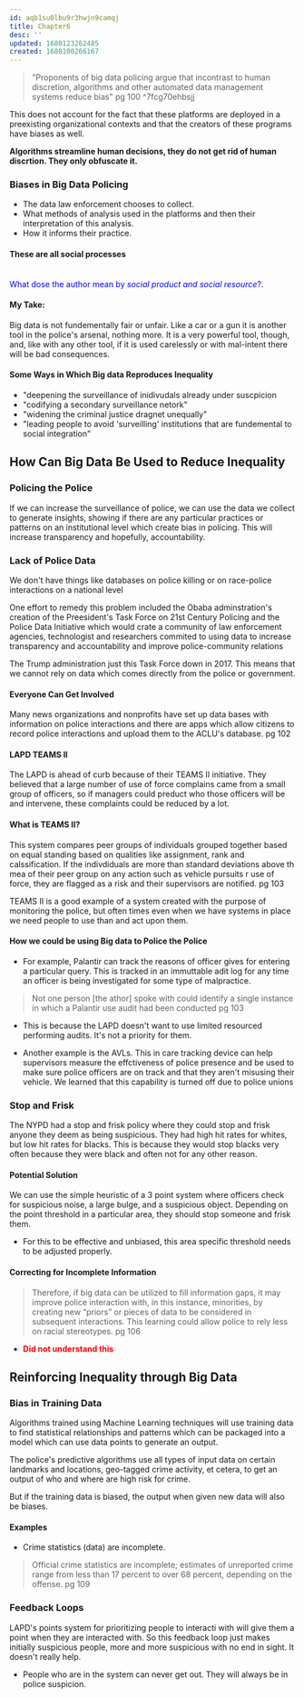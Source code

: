 ```yaml
---
id: aqb1su0lbu9r3hwjn9camqj
title: Chapter6
desc: ''
updated: 1680123262485
created: 1680100266167
---
```


> "Proponents of big data policing argue that incontrast to human discretion, algorithms and other automated data management systems reduce bias" pg 100 ^7fcg70ehbsjj

This does not account for the fact that these platforms are deployed in a preexisting organizational contexts and that the creators of these programs have biases as well. 

**Algorithms streamline human decisions, they do not get rid of human discrtion. They only obfuscate it.**

### Biases in Big Data Policing
- The data law enforcement chooses to collect.
- What methods of analysis used in the platforms and then their interpretation of this analysis.
- How it informs their practice.

#### **These are all social processes**

<br> <span style="color:blue">What dose the author mean by *social product and social resource*?</span>.

#### My Take:
Big data is not fundementally fair or unfair. Like a car or a gun it is another tool in the police's arsenal, nothing more. It is a very powerful tool, though, and, like with any other tool, if it is used carelessly or with mal-intent there will be bad consequences. 

#### Some Ways in Which Big data Reproduces Inequality
- "deepening the surveillance of inidivudals already under suscpicion
- "codifying a secondary surveillance netork"
- "widening the criminal justice dragnet unequally"
- "leading people to avoid 'surveilling' institutions that are fundemental to social integration"

## How Can Big Data Be Used to Reduce Inequality
### Policing the Police
If we can increase the surveillance of police, we can use the data we collect to generate insights, showing if there are any particular practices or patterns on an institutional level which create bias in policing. This will increase transparency and hopefully, accountability. 

### Lack of Police Data
We don't have things like databases on police killing or on race-police interactions on a national level

One effort to remedy this problem included the Obaba adminstration's creation of the Preesident's Task Force on 21st Century Policing and the Police Data Initiative which would crate a community of law enforcement agencies, technologist and researchers commited to using data to increase transparency and accountability and improve police-community relations

The Trump administration just this Task Force down in 2017. This means that we cannot rely on data which comes directly from the police or government. 

#### **Everyone Can Get Involved**
Many news organizations and nonprofits have set up data bases with information on police interactions and there are apps which allow citizens to record police interactions and upload them to the ACLU's database. pg 102


#### **LAPD TEAMS II**
The LAPD is ahead of curb because of their TEAMS II initiative. They believed that a large number of use of force complains came from a small group of officers, so if managers could preduct who those officers will be and intervene, these complaints could be reduced by a lot. 

#### What is TEAMS II?
This system compares peer groups of individuals grouped together based on equal standing based on qualities like assignment, rank and calssification. If the indivdiduals are more than standard deviations above th mea of their peer group on any action such as vehicle pursuits r use of force, they are flagged as a risk and their supervisors are notified. pg 103

TEAMS II is a good example of a system created with the purpose of monitoring the police, but often times even when we have systems in place we need people to use than and act upon them.

#### How we could be using Big data to Police the Police
* For example, Palantir can track the reasons of officer gives for entering a particular query. This is tracked in an immuttable adit log for any time an officer is being investigated for some type of malpractice.
>Not one person [the athor] spoke with could identify a single instance in which a Palantir use audit had been conducted pg 103
  - This is because the LAPD doesn't want to use limited resourced performing audits. It's not a priority for them. 
* Another example is the AVLs. This in care tracking device can help supervisors measure the effctiveness of police presence and be used to make sure police officers are on track and that they aren't misusing their vehicle. We learned that this capability is turned off due to police unions


### Stop and Frisk
The NYPD had a stop and frisk policy where they could stop and frisk anyone they deem as being suspicious. They had high hit rates for whites, but low hit rates for blacks. This is because they would stop blacks very often because they were black and often not for any other reason. 
#### Potential Solution
We can use the simple heuristic of a 3 point system where officers check for suspicious noise, a large bulge, and a suspicious object. Depending on the point threshold in a particular area, they should stop someone and frisk them.
- For this to be effective and unbiased, this area specific threshold needs to be adjusted properly.

#### **Correcting for Incomplete Information**
>Therefore, if big data can be utilized to fill information gaps, it may improve police interaction with, in this instance, minorities, by creating new “priors” or pieces of data to be considered in subsequent interactions. This learning could allow police to rely less on racial stereotypes. pg 106
- **<span style="color: red">Did not understand this</span>**

## Reinforcing Inequality through Big Data

### Bias in Training Data
Algorithms trained using Machine Learning techniques will use training data to find statistical relationships and patterns which can be packaged into a model which can use data points to generate an output.

The police's predictive algorithms use all types of input data on certain landmarks and locations, geo-tagged crime activity, et cetera, to get an output of who and where are high risk for crime. 

But if the training data is biased, the output when given new data will also be biases.

#### Examples
- Crime statistics (data) are incomplete. 
>Official crime statistics are incomplete; estimates of unreported crime range from less than 17  percent to over 68 percent, depending on the offense. pg 109

### Feedback Loops
LAPD's points system for prioritizing people to interacti with will give them a point when they are interacted with. So this feedback loop just makes initially suspicious people, more and more suspicious with no end in sight. It doesn't really help. 
- People who are in the system can never get out. They will always be in police suspicion. 


